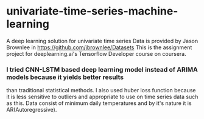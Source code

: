 # univariate-time-series-machine-learning
A deep learning solution for univariate time series
Data is provided by Jason Brownlee in https://github.com/jbrownlee/Datasets
This is the assignment project for deeplearning.ai's Tensorflow Developer course on coursera.

### I tried CNN-LSTM based deep learning model instead of ARIMA models because it yields better results
than traditional statistical methods. I also used huber loss function because it is less sensitive to outliers
and appropriate to use on time series data such as this. Data consist of minimum daily temperatures and by it's nature
it is AR(Autoregressive).

